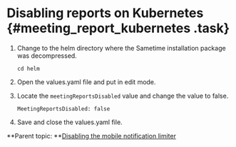# Disabling reports on Kubernetes {#meeting_report_kubernetes .task}

1.  Change to the helm directory where the Sametime installation package was decompressed.

    ``` {#codeblock_rbc_4km_s5b}
    cd helm
    ```

2.  Open the values.yaml file and put in edit mode.

3.  Locate the `meetingReportsDisabled` value and change the value to false.

    ``` {#codeblock_ucj_5km_s5b}
    MeetingReportsDisabled: false
    
    ```

4.  Save and close the values.yaml file.


**Parent topic: **[Disabling the mobile notification limiter](t_disable_rate_limiter.md)

